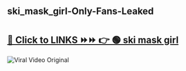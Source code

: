 
 ## ski_mask_girl-Only-Fans-Leaked

# <h2><a href="https://clipsfans.com/ski_mask_girl&ref=git">🔗 Click to LINKS ⏩⏩ 👉 🟢 ski mask girl </a></h2>

<a href="https://clipsfans.com/ski_mask_girl&ref=git" rel="nofollow" data-target="animated-image.originalLink"><img src="https://i.ibb.co.com/xMMVF88/686577567.gif" alt="Viral Video Original" style="max-width: 100%; display: inline-block;" data-target="animated-image.originalImage"></a>
